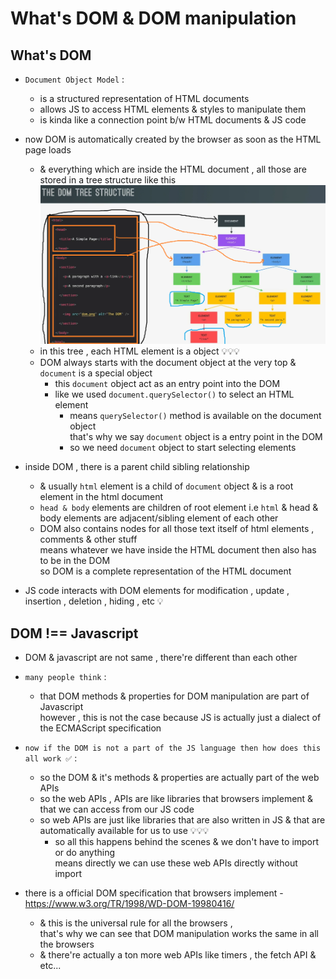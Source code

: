# What's DOM & DOM manipulation

## What's DOM 

- `Document Object Model` :
    - is a structured representation of HTML documents
    - allows JS to access HTML elements & styles to manipulate them
    - is kinda like a connection point b/w HTML documents & JS code 

- now DOM is automatically created by the browser as soon as the HTML page loads
    - & everything which are inside the HTML document , all those are stored in a tree structure like this 
        ![DOM picture](../notes-pics/7-module/lecture-4.png)
    - in this tree , each HTML element is a object 💡💡💡
    - DOM always starts with the document object at the very top & `document` is a special object
        - this `document` object act as an entry point into the DOM 
        - like we used `document.querySelector()` to select an HTML element <br>
            - means `querySelector()` method is available on the document object <br>
                that's why we say `document` object is a entry point in the DOM 
            - so we need `document` object to start selecting elements 

- inside DOM , there is a parent child sibling relationship
    - & usually `html` element is a child of `document` object & is a root element in the html document
    - `head & body` elements are children of root element i.e `html` & head & body elements are adjacent/sibling element of each other
    - DOM also contains nodes for all those text itself of html elements , comments & other stuff <br>
        means whatever we have inside the HTML document then also has to be in the DOM <br>
        so DOM is a complete representation of the HTML document 

- JS code interacts with DOM elements for modification , update , insertion , deletion , hiding , etc 💡

## DOM !== Javascript

- DOM & javascript are not same , there're different than each other

- `many people think` : 
    - that DOM methods & properties for DOM manipulation are part of Javascript <br>
        however , this is not the case because JS is actually just a dialect of the ECMAScript specification

- `now if the DOM is not a part of the JS language then how does this all work ✅` : 
    - so the DOM & it's methods & properties are actually part of the web APIs
    - so the web APIs , APIs are like libraries that browsers implement & that we can access from our JS code 
    - so web APIs are just like libraries that are also written in JS & that are automatically available for us to use 💡💡💡
        - so all this happens behind the scenes & we don't have to import or do anything <br>
            means directly we can use these web APIs directly without import 
        
- there is a official DOM specification that browsers implement - https://www.w3.org/TR/1998/WD-DOM-19980416/
    - & this is the universal rule for all the browsers , <br>
        that's why we can see that DOM manipulation works the same in all the browsers
    - & there're actually a ton more web APIs like timers , the fetch API & etc... 
